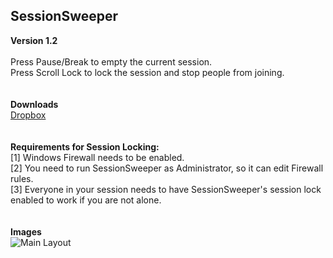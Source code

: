 ## **SessionSweeper**<br>
**Version 1.2**<br>
<br>
Press Pause/Break to empty the current session.<br>
Press Scroll Lock to lock the session and stop people from joining.<br>
<br>
<br>
**Downloads**<br>
[Dropbox](https://www.dropbox.com/s/hysn2p2qli54uvy/SessionSweeper.exe?dl=1)<br>
<br>
<br>
**Requirements for Session Locking:**<br>
[1] Windows Firewall needs to be enabled.<br>
[2] You need to run SessionSweeper as Administrator, so it can edit Firewall rules.<br>
[3] Everyone in your session needs to have SessionSweeper's session lock enabled to work if you are not alone.<br>
<br>
<br>
**Images**<br>
![Main Layout](http://image.prntscr.com/image/ae220ef359644fddafc2140e0a18ea6e.png)

